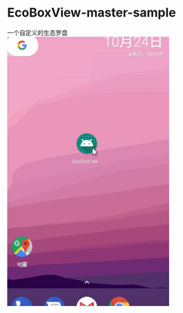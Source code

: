 # EcoBoxView-master-sample
一个自定义的生态罗盘
<img src="https://github.com/kangdp/EcoBoxView-master-sample/blob/master/screen/eco_display.gif" width="375"/>

